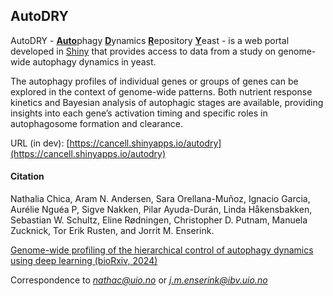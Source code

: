 ## AutoDRY

AutoDRY - <u>**Auto**</u>phagy <u>**D**</u>ynamics <u>**R**</u>epository <u>**Y**</u>east -
is a web portal developed in [Shiny](https://shiny.posit.co/) that provides access to
data from a study on genome-wide autophagy dynamics in yeast.

The autophagy profiles of individual genes or groups of genes can be
explored in the context of genome-wide patterns. Both nutrient response
kinetics and Bayesian analysis of autophagic stages are available,
providing insights into each gene’s activation timing and specific roles
in autophagosome formation and clearance.

URL (in dev): [https://cancell.shinyapps.io/autodry](https://cancell.shinyapps.io/autodry)

#### Citation

Nathalia Chica, Aram N. Andersen, Sara Orellana-Muñoz, Ignacio Garcia,
Aurélie Nguéa P, Sigve Nakken, Pilar Ayuda-Durán, Linda Håkensbakken,
Sebastian W. Schultz, Eline Rødningen, Christopher D. Putnam, Manuela Zucknick,
Tor Erik Rusten, and Jorrit M. Enserink.

[Genome-wide profiling of the hierarchical control of autophagy dynamics using deep learning (bioRxiv, 2024)](https://www.biorxiv.org/content/10.1101/2024.04.06.588104v1)

Correspondence to *nathac@uio.no* or *j.m.enserink@ibv.uio.no*
